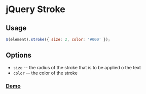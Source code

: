 # jQuery Stroke

## Usage

```javascript
$(element).stroke({ size: 2, color: '#000' });
```

## Options

 * `size` -- the radius of the stroke that is to be applied o the text
 * `color` -- the color of the stroke

### [Demo](http://magadanskiuchen.github.io/text-shadow-stroke/)